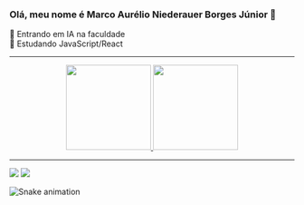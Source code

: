 ### Olá, meu nome é Marco Aurélio Niederauer Borges Júnior 👋

🔭 Entrando em IA na faculdade</br>
🌱 Estudando JavaScript/React</br>

<hr>
<div align="center" >
  <a href="https://github.com/MarcoANBJR">
  <img height="150em" src="https://github-readme-stats.vercel.app/api?username=MarcoANBJR&show_icons=true&theme=dark&include_all_commits=true&count_private=true"/>
  <img height="150em" src="https://github-readme-stats.vercel.app/api/top-langs/?username=MarcoANBJR&layout=compact&theme=dark&langs_count=8"/>
</div>
<hr>  
  
<div> 
  <a href = "mailto:marcoanbjr@gmail.com"><img src="https://img.shields.io/badge/-Gmail-%23333?style=for-the-badge&logo=gmail&logoColor=white" target="_blank"></a>
  <a href = "https://www.linkedin.com/in/marco-aurélio-niederauer-borges-júnior-93b9821b9/" target="_blank"><img src="https://img.shields.io/badge/-LinkedIn-%230077B5?style=for-the-badge&logo=linkedin&logoColor=white" target="_blank"></a> 
     
  ![Snake animation](https://github.com/MarcoANBJR/MarcoANBJR/blob/output/github-contribution-grid-snake.svg)
 
</div>
